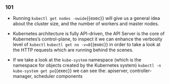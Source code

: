 
### 101

* Running `kubectl get nodes -owide`{{exec}} will give us a general idea about the cluster size, and the number of workers and master nodes.

* Kubernetes architecture is fully API-driven, the API Server is the core of Kubernetes’s control-plane, to inspect it we can enhance the verbosity level of `kubectl`
`kubectl get no -v=8`{{exec}} in order to take a look at the HTTP requests which are running behind the scenes.

* If we take a look at the `kube-system` namespace (which is the namespace for objects created by the Kubernetes system) `kubectl -n kube-system get po`{{exec}} we can see the: apiserver, controller-manager, scheduler components



